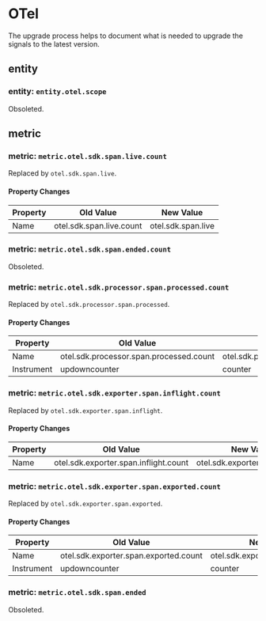 <!-- NOTE: THIS FILE IS AUTOGENERATED. DO NOT EDIT BY HAND. -->
<!-- see templates/registry/markdown/attribute_namespace.md.j2 -->

# OTel

The upgrade process helps to document what is needed to upgrade the signals to the latest version.

## entity

### entity: `entity.otel.scope`

Obsoleted.

## metric

### metric: `metric.otel.sdk.span.live.count`

Replaced by `otel.sdk.span.live`.

#### Property Changes

| Property | Old Value | New Value |
| --- | --- | --- |
| Name | otel.sdk.span.live.count | otel.sdk.span.live |

### metric: `metric.otel.sdk.span.ended.count`

Obsoleted.

### metric: `metric.otel.sdk.processor.span.processed.count`

Replaced by `otel.sdk.processor.span.processed`.

#### Property Changes

| Property | Old Value | New Value |
| --- | --- | --- |
| Name | otel.sdk.processor.span.processed.count | otel.sdk.processor.span.processed |
| Instrument | updowncounter | counter |

### metric: `metric.otel.sdk.exporter.span.inflight.count`

Replaced by `otel.sdk.exporter.span.inflight`.

#### Property Changes

| Property | Old Value | New Value |
| --- | --- | --- |
| Name | otel.sdk.exporter.span.inflight.count | otel.sdk.exporter.span.inflight |

### metric: `metric.otel.sdk.exporter.span.exported.count`

Replaced by `otel.sdk.exporter.span.exported`.

#### Property Changes

| Property | Old Value | New Value |
| --- | --- | --- |
| Name | otel.sdk.exporter.span.exported.count | otel.sdk.exporter.span.exported |
| Instrument | updowncounter | counter |

### metric: `metric.otel.sdk.span.ended`

Obsoleted.
